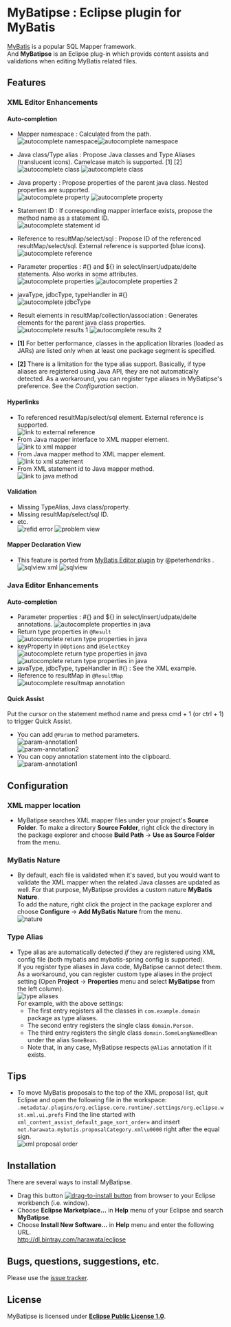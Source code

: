 MyBatipse : Eclipse plugin for MyBatis
=======

[MyBatis](http://mybatis.org/) is a popular SQL Mapper framework.  
And __MyBatipse__ is an Eclipse plug-in which provids content assists and validations when editing MyBatis related files.

## Features

### XML Editor Enhancements
#### Auto-completion

- Mapper namespace : Calculated from the path.  
![autocomplete namespace](screen/ac-ns1.png)![autocomplete namespace](screen/ac-ns2.png)
- Java class/Type alias : Propose Java classes and Type Aliases (translucent icons). Camelcase match is supported. [1] [2]  
![autocomplete class](screen/ac-class.png) ![autocomplete class](screen/ac-class-cc.png)
- Java property : Propose properties of the parent java class. Nested properties are supported.  
![autocomplete property](screen/ac-prop1.png) ![autocomplete property](screen/ac-prop2.png)
- Statement ID : If corresponding mapper interface exists, propose the method name as a statement ID.  
![autocomplete statement id](screen/ac-stmt.png)
- Reference to resultMap/select/sql : Propose ID of the referenced resultMap/select/sql. External reference is supported (blue icons).  
![autocomplete reference](screen/ac-ref.png)
- Parameter properties : #{} and ${} in select/insert/udpate/delte statements. Also works in some attributes.  
![autocomplete properties](screen/ac-stmt-prop-xml.png) ![autocomplete properties 2](screen/ac-prop-test.png)
- javaType, jdbcType, typeHandler in #{}  
![autocomplete jdbcType](screen/ac-jdbc-type.png)
- Result elements in resultMap/collection/association : Generates <result /> elements for the parent java class properties.  
![autocomplete results 1](screen/ac-results1.png) ![autocomplete results 2](screen/ac-results2.png)

- __[1]__ For better performance, classes in the application libraries (loaded as JARs) are listed only when at least one package segment is specified.
- __[2]__ There is a limitation for the type alias support. Basically, if type aliases are registered using Java API, they are not automatically detected. As a workaround, you can register type aliases in MyBatipse's preference. See the _Configuration_ section.

#### Hyperlinks
- To referenced resultMap/select/sql element. External reference is supported.  
![link to external reference](screen/hl-refid.png)
- From Java mapper interface to XML mapper element.  
![link to xml mapper](screen/hl-xml-mapper.png)  
- From Java mapper method to XML mapper element.  
![link to xml statement](screen/hl-xml-statement.png)  
- From XML statement id to Java mapper method.  
![link to java method](screen/hl-java-method.png)


#### Validation
- Missing TypeAlias, Java class/property.
- Missing resultMap/select/sql ID. 
- etc.   
![refid error](screen/err-refid.png)
![problem view](screen/prblm-view.png)

#### Mapper Declaration View
- This feature is ported from [MyBatis Editor plugin](https://code.google.com/a/eclipselabs.org/p/mybatiseditor/) by @peterhendriks .  
![sqlview xml](screen/sqlview-xml.png)
![sqlview](screen/sqlview.png)


### Java Editor Enhancements

#### Auto-completion
- Parameter properties : #{} and ${} in select/insert/udpate/delte annotations.
![autocomplete properties in java](screen/ac-stmt-prop-java.png)  
- Return type properties in ```@Result```  
![autocomplete return type properties in java](screen/ac-result-prop-java.png)  
- keyProperty in ```@Options``` and ```@SelectKey```  
![autocomplete return type properties in java](screen/ac-options-keyprop-java.png)  
![autocomplete return type properties in java](screen/ac-selkey-keyprop-java.png)  
- javaType, jdbcType, typeHandler in #{}  : See the XML example.
- Reference to resultMap in ```@ResultMap```  
![autocomplete resultmap annotation](screen/ac-rmap-java.png)  


#### Quick Assist

Put the cursor on the statement method name and press cmd + 1 (or ctrl + 1) to trigger Quick Assist.

- You can add ```@Param``` to method parameters.  
![param-annotation1](screen/qa-add-param1.png)  
![param-annotation2](screen/qa-add-param2.png)  
- You can copy annotation statement into the clipboard. 
![param-annotation1](screen/qa-copy-statement.png)  


## Configuration

### XML mapper location
- MyBatipse searches XML mapper files under your project's __Source Folder__. To make a directory __Source Folder__, right click the directory in the package explorer and choose __Build Path__ -> __Use as Source Folder__ from the menu.

### MyBatis Nature
- By default, each file is validated when it's saved, but you would want to validate the XML mapper when the related Java classes are updated as well. For that purpose, MyBatipse provides a custom nature __MyBatis Nature__.  
To add the nature, right click the project in the package explorer and choose __Configure__ -> __Add MyBatis Nature__ from the menu.   
![nature](screen/nature.png)

### Type Alias
- Type alias are automatically detected _if_ they are registered using XML config file (both mybatis and mybatis-spring config is supported).  
If you register type aliases in Java code, MyBatipse cannot detect them. As a workaround, you can register custom type aliases in the project setting (Open __Project__ -> __Properties__ menu and select __MyBatipse__ from the left column).  
![type aliases](screen/pref-alias.png)   
For example, with the above settings: 
  - The first entry registers all the classes in ```com.example.domain``` package as type aliases.  
  - The second entry registers the single class ```domain.Person```.  
  - The third entry registers the single class ```domain.SomeLongNamedBean``` under the alias ```SomeBean```.
  - Note that, in any case, MyBatipse respects ```@Alias``` annotation if it exists.

## Tips
- To move MyBatis proposals to the top of the XML proposal list, quit Eclipse and open the following file in the workspace: ```.metadata/.plugins/org.eclipse.core.runtime/.settings/org.eclipse.wst.xml.ui.prefs``` Find the line started with ```xml_content_assist_default_page_sort_order=``` and insert ```net.harawata.mybatis.proposalCategory.xml\u0000``` right after the equal sign.  
![xml proposal order](screen/xml-proposal-order.png)  



## Installation

There are several ways to install MyBatipse.

- Drag this button [![drag-to-install button](http://marketplace.eclipse.org/misc/installbutton.png)](http://marketplace.eclipse.org/marketplace-client-intro?mpc_install=1467819)  from browser to your Eclipse workbench (i.e. window).
- Choose __Eclipse Marketplace...__ in __Help__ menu of your Eclipse and search __MyBatipse__.
- Choose __Install New Software...__ in __Help__ menu and enter the following URL.  
http://dl.bintray.com/harawata/eclipse

## Bugs, questions, suggestions, etc.
Please use the [issue tracker](https://github.com/harawata/mybatipse/issues).  


## License
MyBatipse is licensed under [__Eclipse Public License 1.0__](http://www.eclipse.org/legal/epl-v10.html).
